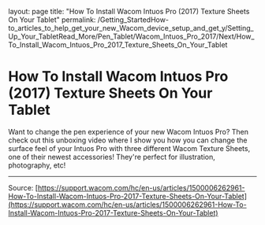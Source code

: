 layout: page
title: "How To Install Wacom Intuos Pro (2017) Texture Sheets On Your Tablet"
permalink: /Getting_StartedHow-to_articles_to_help_get_your_new_Wacom_device_setup_and_get_y/Setting_Up_Your_TabletRead_More/Pen_Tablet/Wacom_Intuos_Pro_2017/Next/How_To_Install_Wacom_Intuos_Pro_2017_Texture_Sheets_On_Your_Tablet

# How To Install Wacom Intuos Pro (2017) Texture Sheets On Your Tablet

Want to change the pen experience of your new Wacom Intuos Pro? Then check out this unboxing video where I show you how you can change the surface feel of your Intuos Pro with three different Wacom Texture Sheets, one of their newest accessories! They're perfect for illustration, photography, etc!

---
Source: [https://support.wacom.com/hc/en-us/articles/1500006262961-How-To-Install-Wacom-Intuos-Pro-2017-Texture-Sheets-On-Your-Tablet](https://support.wacom.com/hc/en-us/articles/1500006262961-How-To-Install-Wacom-Intuos-Pro-2017-Texture-Sheets-On-Your-Tablet)
